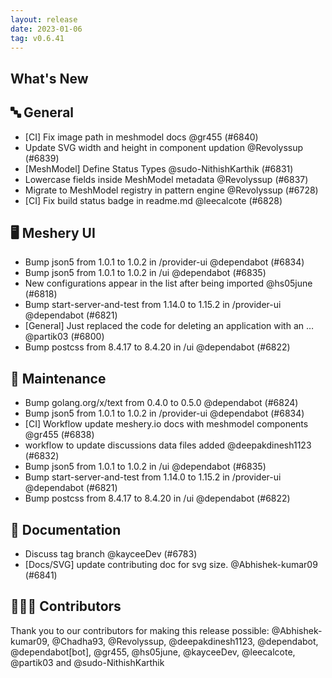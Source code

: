 ```yaml
---
layout: release
date: 2023-01-06
tag: v0.6.41
---
```


## What's New
## 🔤 General
- [CI] Fix image path in meshmodel docs @gr455 (#6840)
- Update SVG width and height in component updation @Revolyssup (#6839)
- [MeshModel] Define Status Types @sudo-NithishKarthik (#6831)
- Lowercase fields inside MeshModel metadata @Revolyssup (#6837)
- Migrate to MeshModel registry in pattern engine @Revolyssup (#6728)
- [CI] Fix build status badge in readme.md @leecalcote (#6828)

## 🖥 Meshery UI

- Bump json5 from 1.0.1 to 1.0.2 in /provider-ui @dependabot (#6834)
- Bump json5 from 1.0.1 to 1.0.2 in /ui @dependabot (#6835)
- New configurations appear in the list after being imported @hs05june (#6818)
- Bump start-server-and-test from 1.14.0 to 1.15.2 in /provider-ui @dependabot (#6821)
- [General] Just replaced the code for deleting an application with an … @partik03 (#6800)
- Bump postcss from 8.4.17 to 8.4.20 in /ui @dependabot (#6822)

## 🧰 Maintenance

- Bump golang.org/x/text from 0.4.0 to 0.5.0 @dependabot (#6824)
- Bump json5 from 1.0.1 to 1.0.2 in /provider-ui @dependabot (#6834)
- [CI] Workflow update meshery.io docs with meshmodel components @gr455 (#6838)
- workflow to update discussions data files added @deepakdinesh1123 (#6832)
- Bump json5 from 1.0.1 to 1.0.2 in /ui @dependabot (#6835)
- Bump start-server-and-test from 1.14.0 to 1.15.2 in /provider-ui @dependabot (#6821)
- Bump postcss from 8.4.17 to 8.4.20 in /ui @dependabot (#6822)

## 📖 Documentation

- Discuss tag branch @kayceeDev (#6783)
- [Docs/SVG] update contributing doc for svg size. @Abhishek-kumar09 (#6841)

## 👨🏽‍💻 Contributors

Thank you to our contributors for making this release possible:
@Abhishek-kumar09, @Chadha93, @Revolyssup, @deepakdinesh1123, @dependabot, @dependabot[bot], @gr455, @hs05june, @kayceeDev, @leecalcote, @partik03 and @sudo-NithishKarthik
